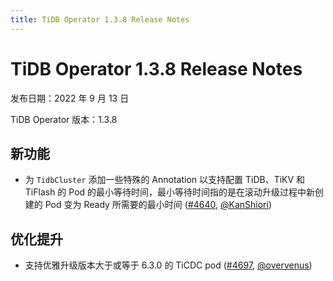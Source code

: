 ```yaml
---
title: TiDB Operator 1.3.8 Release Notes
---
```


# TiDB Operator 1.3.8 Release Notes

发布日期：2022 年 9 月 13 日

TiDB Operator 版本：1.3.8

## 新功能

- 为 `TidbCluster` 添加一些特殊的 Annotation 以支持配置 TiDB、TiKV 和 TiFlash 的 Pod 的最小等待时间，最小等待时间指的是在滚动升级过程中新创建的 Pod 变为 Ready 所需要的最小时间 ([#4640](https://github.com/pingcap/tidb-operator/pull/4640), [@KanShiori](https://github.com/KanShiori))

## 优化提升

- 支持优雅升级版本大于或等于 6.3.0 的 TiCDC pod ([#4697](https://github.com/pingcap/tidb-operator/pull/4697), [@overvenus](https://github.com/overvenus))
